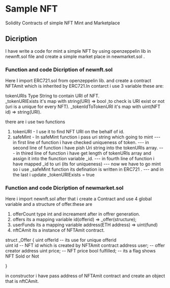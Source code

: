 # Sample NFT
Solidity Contracts of simple NFT Mint and Marketplace

## Dicription
I have write a code for mint a simple NFT by using openzeppelin lib in newnft.sol file and create a simple market place in newmarket.sol .

### Function and code Dicription of newnft.sol

Here I import ERC721.sol from openzeppelin lib. and create a contract NFTAmit which is inherited by ERC721.In contarct i use 3 variable these are:

tokenURIs  Type String to contain URI of NFT.  
 _tokenURIExists it's map with string(URI) => bool ,to check is URI exist or not (uri is a unique for every NFT).
 _tokenIdToTokenURI it's map with uint(NFT id) => string(URI). 
 
 there are i use two functions 
 1. tokenURI - I use it to find NFT URI on the behalf of id.
 2. safeMint - In safeMint function i pass uri string which going to mint
 --- in first line of function i have checked uniqueness of token.
 --- in second line of function i have pish Uri string into the tokenURIs array.
 --- in thired line of function i have get length of tokenURIs array and assign it into the fiunction variable _id. 
 --- in fourth line of function i have mapped _id to uri (its for uniqueness)
 --- now we have to go mint so i use _safeMint function its defination is written in ERC721 . 
 --- and in the last  i update _tokenURIExists = true 
 
 
 
 ### Function and code Dicription of newmarket.sol
 
 Here i import newnft.sol after that i create a Contract and use 4 global variable and a structure of offer.these are
 1. offerCount type int and increament after in offrer generation.
 2. offers its a mapping variable id(offerid) => _offer(structure);
 3. userFunds its a mapping variable address(ETH address) => uint(fund)
 4. nftCAmit its a instance of  NFTAmit contract.
  
  struct _Offer {
    uint offerId  -- its use for unique offerid  
    uint id       -- NFT id which is created by NFTAmit contract 
    address user; -- offer creator address
    uint price;   -- NFT price
    bool fulfilled; -- its a flag shows NFT Sold or Not
    
  }
 
 in constructor i have pass address of NFTAmit contract and create an object that is nftCAmit.
 
 



